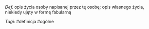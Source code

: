 _Def._ opis życia osoby napisanej przez tę osobę; opis własnego życia, niekiedy ujęty w formę fabularną

_Tagi:_ #definicja #ogólne